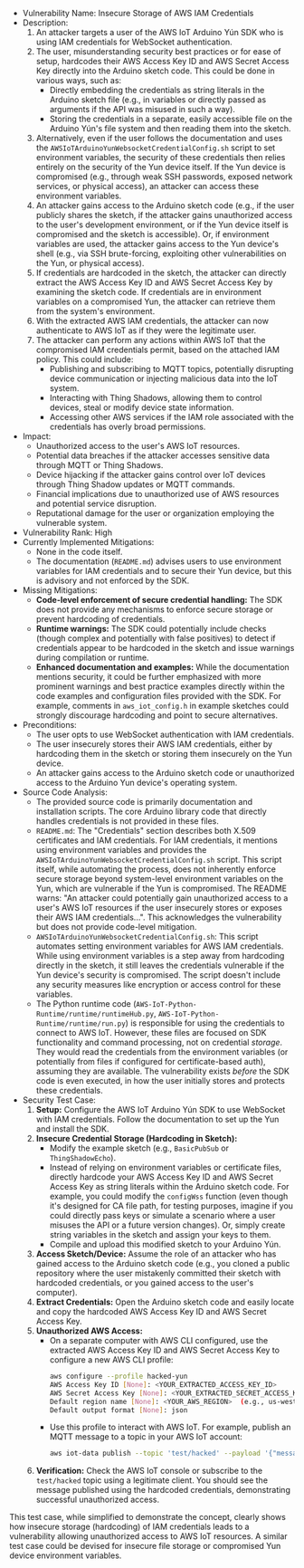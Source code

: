 - Vulnerability Name: Insecure Storage of AWS IAM Credentials
- Description:
    1. An attacker targets a user of the AWS IoT Arduino Yún SDK who is using IAM credentials for WebSocket authentication.
    2. The user, misunderstanding security best practices or for ease of setup, hardcodes their AWS Access Key ID and AWS Secret Access Key directly into the Arduino sketch code. This could be done in various ways, such as:
        - Directly embedding the credentials as string literals in the Arduino sketch file (e.g., in variables or directly passed as arguments if the API was misused in such a way).
        - Storing the credentials in a separate, easily accessible file on the Arduino Yún's file system and then reading them into the sketch.
    3. Alternatively, even if the user follows the documentation and uses the `AWSIoTArduinoYunWebsocketCredentialConfig.sh` script to set environment variables, the security of these credentials then relies entirely on the security of the Yun device itself. If the Yun device is compromised (e.g., through weak SSH passwords, exposed network services, or physical access), an attacker can access these environment variables.
    4. An attacker gains access to the Arduino sketch code (e.g., if the user publicly shares the sketch, if the attacker gains unauthorized access to the user's development environment, or if the Yun device itself is compromised and the sketch is accessible). Or, if environment variables are used, the attacker gains access to the Yun device's shell (e.g., via SSH brute-forcing, exploiting other vulnerabilities on the Yun, or physical access).
    5. If credentials are hardcoded in the sketch, the attacker can directly extract the AWS Access Key ID and AWS Secret Access Key by examining the sketch code. If credentials are in environment variables on a compromised Yun, the attacker can retrieve them from the system's environment.
    6. With the extracted AWS IAM credentials, the attacker can now authenticate to AWS IoT as if they were the legitimate user.
    7. The attacker can perform any actions within AWS IoT that the compromised IAM credentials permit, based on the attached IAM policy. This could include:
        - Publishing and subscribing to MQTT topics, potentially disrupting device communication or injecting malicious data into the IoT system.
        - Interacting with Thing Shadows, allowing them to control devices, steal or modify device state information.
        - Accessing other AWS services if the IAM role associated with the credentials has overly broad permissions.
- Impact:
    - Unauthorized access to the user's AWS IoT resources.
    - Potential data breaches if the attacker accesses sensitive data through MQTT or Thing Shadows.
    - Device hijacking if the attacker gains control over IoT devices through Thing Shadow updates or MQTT commands.
    - Financial implications due to unauthorized use of AWS resources and potential service disruption.
    - Reputational damage for the user or organization employing the vulnerable system.
- Vulnerability Rank: High
- Currently Implemented Mitigations:
    - None in the code itself.
    - The documentation (`README.md`) advises users to use environment variables for IAM credentials and to secure their Yun device, but this is advisory and not enforced by the SDK.
- Missing Mitigations:
    - **Code-level enforcement of secure credential handling:** The SDK does not provide any mechanisms to enforce secure storage or prevent hardcoding of credentials.
    - **Runtime warnings:** The SDK could potentially include checks (though complex and potentially with false positives) to detect if credentials appear to be hardcoded in the sketch and issue warnings during compilation or runtime.
    - **Enhanced documentation and examples:** While the documentation mentions security, it could be further emphasized with more prominent warnings and best practice examples directly within the code examples and configuration files provided with the SDK. For example, comments in `aws_iot_config.h` in example sketches could strongly discourage hardcoding and point to secure alternatives.
- Preconditions:
    - The user opts to use WebSocket authentication with IAM credentials.
    - The user insecurely stores their AWS IAM credentials, either by hardcoding them in the sketch or storing them insecurely on the Yun device.
    - An attacker gains access to the Arduino sketch code or unauthorized access to the Arduino Yun device's operating system.
- Source Code Analysis:
    - The provided source code is primarily documentation and installation scripts. The core Arduino library code that directly handles credentials is not provided in these files.
    - `README.md`:  The "Credentials" section describes both X.509 certificates and IAM credentials. For IAM credentials, it mentions using environment variables and provides the `AWSIoTArduinoYunWebsocketCredentialConfig.sh` script. This script itself, while automating the process, does not inherently enforce secure storage beyond system-level environment variables on the Yun, which are vulnerable if the Yun is compromised. The README warns: "An attacker could potentially gain unauthorized access to a user's AWS IoT resources if the user insecurely stores or exposes their AWS IAM credentials...". This acknowledges the vulnerability but does not provide code-level mitigation.
    - `AWSIoTArduinoYunWebsocketCredentialConfig.sh`: This script automates setting environment variables for AWS IAM credentials. While using environment variables is a step away from hardcoding directly in the sketch, it still leaves the credentials vulnerable if the Yun device's security is compromised. The script doesn't include any security measures like encryption or access control for these variables.
    - The Python runtime code (`AWS-IoT-Python-Runtime/runtime/runtimeHub.py`, `AWS-IoT-Python-Runtime/runtime/run.py`) is responsible for using the credentials to connect to AWS IoT. However, these files are focused on SDK functionality and command processing, not on credential *storage*. They would read the credentials from the environment variables (or potentially from files if configured for certificate-based auth), assuming they are available. The vulnerability exists *before* the SDK code is even executed, in how the user initially stores and protects these credentials.
- Security Test Case:
    1. **Setup:** Configure the AWS IoT Arduino Yún SDK to use WebSocket with IAM credentials. Follow the documentation to set up the Yun and install the SDK.
    2. **Insecure Credential Storage (Hardcoding in Sketch):**
        - Modify the example sketch (e.g., `BasicPubSub` or `ThingShadowEcho`).
        - Instead of relying on environment variables or certificate files, directly hardcode your AWS Access Key ID and AWS Secret Access Key as string literals within the Arduino sketch code. For example, you could modify the `configWss` function (even though it's designed for CA file path, for testing purposes, imagine if you could directly pass keys or simulate a scenario where a user misuses the API or a future version changes). Or, simply create string variables in the sketch and assign your keys to them.
        - Compile and upload this modified sketch to your Arduino Yún.
    3. **Access Sketch/Device:** Assume the role of an attacker who has gained access to the Arduino sketch code (e.g., you cloned a public repository where the user mistakenly committed their sketch with hardcoded credentials, or you gained access to the user's computer).
    4. **Extract Credentials:** Open the Arduino sketch code and easily locate and copy the hardcoded AWS Access Key ID and AWS Secret Access Key.
    5. **Unauthorized AWS Access:**
        - On a separate computer with AWS CLI configured, use the extracted AWS Access Key ID and AWS Secret Access Key to configure a new AWS CLI profile:
          ```bash
          aws configure --profile hacked-yun
          AWS Access Key ID [None]: <YOUR_EXTRACTED_ACCESS_KEY_ID>
          AWS Secret Access Key [None]: <YOUR_EXTRACTED_SECRET_ACCESS_KEY>
          Default region name [None]: <YOUR_AWS_REGION>  (e.g., us-west-2)
          Default output format [None]: json
          ```
        - Use this profile to interact with AWS IoT. For example, publish an MQTT message to a topic in your AWS IoT account:
          ```bash
          aws iot-data publish --topic 'test/hacked' --payload '{"message": "Hacked from Yun credentials"}' --profile hacked-yun
          ```
    6. **Verification:** Check the AWS IoT console or subscribe to the `test/hacked` topic using a legitimate client. You should see the message published using the hardcoded credentials, demonstrating successful unauthorized access.

This test case, while simplified to demonstrate the concept, clearly shows how insecure storage (hardcoding) of IAM credentials leads to a vulnerability allowing unauthorized access to AWS IoT resources. A similar test case could be devised for insecure file storage or compromised Yun device environment variables.